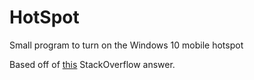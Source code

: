 # HotSpot
Small program to turn on the Windows 10 mobile hotspot

Based off of [this](https://stackoverflow.com/a/55563418/2256053) StackOverflow answer.
